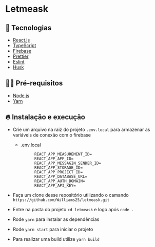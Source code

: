 # Letmeask

## :dart: Tecnologias

- [React.js](https://pt-br.reactjs.org/)
- [TypeScript](https://www.typescriptlang.org/)
- [Firebase](https://firebase.google.com/?gclid=CjwKCAjwzruGBhBAEiwAUqMR8LZ4tI1kopaY8Bf3_5E1_Z94gOkS9yb7aEHHSVoDcrcfEW8jiAd9shoC7PAQAvD_BwE&gclsrc=aw.ds)
- [Prettier](https://prettier.io/)
- [Eslint](https://eslint.org/)
- [Husk](https://typicode.github.io/husky/#/)

## ✋🏻 Pré-requisitos

- [Node.js](https://nodejs.org/en/)
- [Yarn](https://yarnpkg.com/getting-started)

## 🔥 Instalação e execução

- Crie um arquivo na raiz do projeto `.env.local` para armazenar as variáveis de conexão com o firebase

  - .env.local

              REACT_APP_MEASUREMENT_ID=
              REACT_APP_APP_ID=
              REACT_APP_MESSAGIN_SENDER_ID=
              REACT_APP_STORAGE_ID=
              REACT_APP_PROJECT_ID=
              REACT_APP_DATABASE_URL=
              REACT_APP_AUTH_DOMAIN=
              REACT_APP_API_KEY=

- Faça um clone desse repositório utilizando o camando `https://github.com/Williams25/letmeask.git`
- Entre na pasta do projeto `cd letmeask` e logo após `code .`
- Rode `yarn` para instalar as dependências
- Rode `yarn start` para iniciar o projeto
- Para realizar uma build utilize `yarn build`
